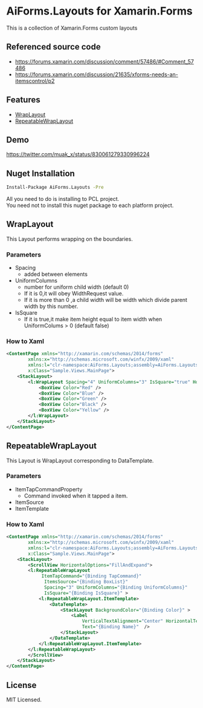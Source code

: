 # AiForms.Layouts for Xamarin.Forms

This is a collection of  Xamarin.Forms custom layouts

## Referenced source code

* https://forums.xamarin.com/discussion/comment/57486/#Comment_57486
* https://forums.xamarin.com/discussion/21635/xforms-needs-an-itemscontrol/p2

## Features

* [WrapLayout](#wraplayout)
* [RepeatableWrapLayout](#repeatablewraplayout)

## Demo

https://twitter.com/muak_x/status/830061279330996224

## Nuget Installation

```bash
Install-Package AiForms.Layouts -Pre
```

All you need to do is installing to PCL project.<br>
You need not to install this nuget package to each platform project.

## WrapLayout

This Layout performs wrapping on the boundaries.

### Parameters

* Spacing
    * added between elements
* UniformColumns
    * number for uniform child width (default 0)
    * If it is 0,it will obey WidthRequest value.
    * If it is more than 0 ,a child width will be  width which divide parent width by this number.
* IsSquare
    * If it is true,it make item height equal to item width when UniformColums > 0 (default false)

### How to Xaml

```xml
<ContentPage xmlns="http://xamarin.com/schemas/2014/forms"
		xmlns:x="http://schemas.microsoft.com/winfx/2009/xaml"
		xmlns:l="clr-namespace:AiForms.Layouts;assembly=AiForms.Layouts"
		x:Class="Sample.Views.MainPage">
    <StackLayout>
        <l:WrapLayout Spacing="4" UniformColumns="3" IsSquare="true" HorizontalOptions="FillAndExpand">
    		<BoxView Color="Red" />
            <BoxView Color="Blue" />
            <BoxView Color="Green" />
            <BoxView Color="Black" />
            <BoxView Color="Yellow" />
        </l:WrapLayout>
    </StackLayout>
</ContentPage>
```

## RepeatableWrapLayout

This Layout is WrapLayout corresponding to DataTemplate.

### Parameters

* ItemTapCommandProperty
    * Command invoked when it tapped a item.
* ItemSource
* ItemTemplate

### How to Xaml

```xml
<ContentPage xmlns="http://xamarin.com/schemas/2014/forms"
		xmlns:x="http://schemas.microsoft.com/winfx/2009/xaml"
		xmlns:l="clr-namespace:AiForms.Layouts;assembly=AiForms.Layouts"
		x:Class="Sample.Views.MainPage">
    <StackLayout>
        <ScrollView HorizontalOptions="FillAndExpand">
		<l:RepeatableWrapLayout
             ItemTapCommand="{Binding TapCommand}"
              ItemsSource="{Binding BoxList}"
			  Spacing="3" UniformColumns="{Binding UniformColumns}"
              IsSquare="{Binding IsSquare}" >
			<l:RepeatableWrapLayout.ItemTemplate>
				<DataTemplate>
					<StackLayout BackgroundColor="{Binding Color}" >
						<Label
                            VerticalTextAlignment="Center" HorizontalTextAlignment="Center"
							Text="{Binding Name}"  />
					</StackLayout>
				</DataTemplate>
			</l:RepeatableWrapLayout.ItemTemplate>
		</l:RepeatableWrapLayout>
		</ScrollView>
    </StackLayout>
</ContentPage>
```

## License

MIT Licensed.
